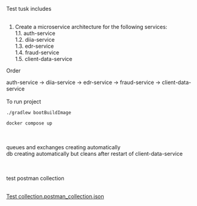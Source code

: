 Test tusk includes<br><br>

1. Create a microservice architecture for the following services:<br>
   1.1. auth-service<br>
   1.2. diia-service<br>
   1.3. edr-service<br>
   1.4. fraud-service<br>
   1.5. client-data-service<br>

Order<br>

auth-service -> diia-service -> edr-service -> fraud-service -> client-data-service <br><br>
To run project <br>

```
./gradlew bootBuildImage

docker compose up
```

<br><br>
queues and exchanges creating automatically<br>
db creating automatically but cleans after restart of client-data-service<br>
<br><br>

test postman collection<br><br>

[Test collection.postman_collection.json](https://github.com/lugovskyi/client-processing/blob/master/Test%20collection.postman_collection.json)
